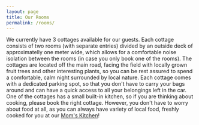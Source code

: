 ```yaml
---
layout: page
title: Our Rooms
permalink: /rooms/
---
```


<p>
We currently have 3 cottages available for our guests.
Each cottage consists of two rooms (with separate entries) 
divided by an outside
deck of approximatelly one meter wide, which allows for a
comfortable noise isolation between the rooms (in case you
only book one of the rooms). The cottages are located
off the main road, facing the field with locally grown
fruit trees and other interesting plants, so you can be 
rest assured to spend a comfortable, calm night surrounded
by local nature. Each cottage comes with a dedicated
parking spot, so that you don't have to carry your
bags around and can have a quick access to all your
belongings left in the car. One of the cottages has
a small built-in kitchen, so if you are thinking
about cooking, please book the right cottage.
However, you don't have to worry about food at
all, as you can always have variety of local food,
freshly cooked for you at our 
<a href="{{site.baseurl}}/kitchen">Mom's Kitchen</a>!
</p>
